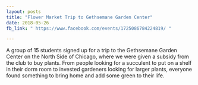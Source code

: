 ```yaml
---
layout: posts
title: "Flower Market Trip to Gethsemane Garden Center"
date: 2018-05-26
fb_link: " https://www.facebook.com/events/1725086784224819/ "

---
```

A group of 15 students signed up for a trip to the Gethsemane Garden Center on the North Side of Chicago, where we were given a subsidy from the club to buy plants. From people looking for a succulent to put on a shelf in their dorm room to invested gardeners looking for larger plants, everyone found something to bring home and add some green to their life.
